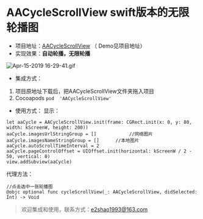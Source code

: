 # AACycleScrollView  swift版本的无限轮播图
- 项目地址：[AACycleScrollView](https://github.com/Fxxxxxx/AACycleScrollView)
（ Demo见项目地址）
- 实现效果：**自动轮播，无限轮播**

![Apr-15-2019 16-29-41.gif](https://upload-images.jianshu.io/upload_images/3569202-7ed31238266a5f68.gif?imageMogr2/auto-orient/strip)


- 集成方式：
1. 项目原地址下载后，把AACycleScrollView文件夹拖入项目
2. Cocoapods   ```pod  'AACycleScrollView' ```

- 使用方式：
显示：
```
let aaCycle = AACycleScrollView.init(frame: CGRect.init(x: 0, y: 80, width: kScreenW, height: 200))
aaCycle.imagesUrlStringGroup = []            //网络图片
aaCycle.imagesNameStringGroup = []      //本地图片
aaCycle.autoScrollTimeInterval = 2
aaCycle.pageControlOffset = UIOffset.init(horizontal: kScreenW / 2 - 50, vertical: 0)
view.addSubview(aaCycle)
```
代理方法：
```
//点击选中一张轮播图
@objc optional func cycleScrollView(_: AACycleScrollView, didSelected: Int) -> Void

```

>欢迎集成和使用，联系方式：e2shao1993@163.com
